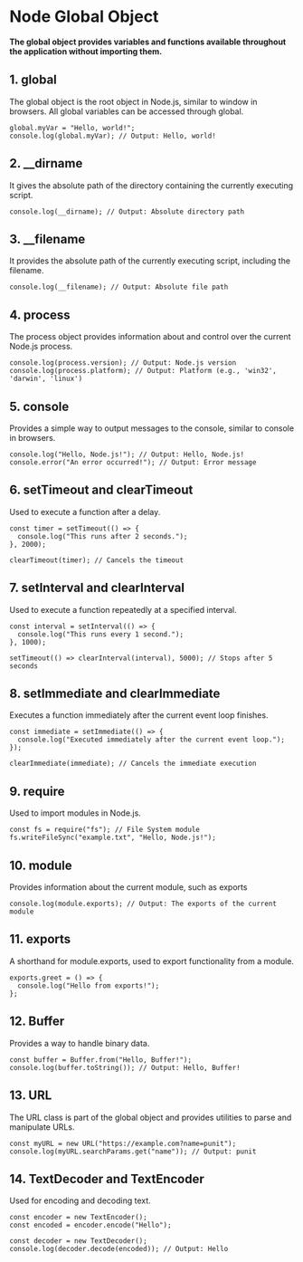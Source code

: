 # Node Global Object

 **The global object provides variables and functions available throughout the application without importing them.**

 ## 1. global

The global object is the root object in Node.js, similar to window in browsers. All global variables can be accessed through global.

```
global.myVar = "Hello, world!";
console.log(global.myVar); // Output: Hello, world!
```

## 2. __dirname

It gives the absolute path of the directory containing the currently executing script.

```
console.log(__dirname); // Output: Absolute directory path
```

## 3. __filename

It provides the absolute path of the currently executing script, including the filename.

```
console.log(__filename); // Output: Absolute file path
```

## 4. process

The process object provides information about and control over the current Node.js process.

```
console.log(process.version); // Output: Node.js version
console.log(process.platform); // Output: Platform (e.g., 'win32', 'darwin', 'linux')
```

## 5. console

Provides a simple way to output messages to the console, similar to console in browsers.

```
console.log("Hello, Node.js!"); // Output: Hello, Node.js!
console.error("An error occurred!"); // Output: Error message
```

## 6. setTimeout and clearTimeout

Used to execute a function after a delay.

```
const timer = setTimeout(() => {
  console.log("This runs after 2 seconds.");
}, 2000);

clearTimeout(timer); // Cancels the timeout
```

## 7. setInterval and clearInterval

Used to execute a function repeatedly at a specified interval.

```
const interval = setInterval(() => {
  console.log("This runs every 1 second.");
}, 1000);

setTimeout(() => clearInterval(interval), 5000); // Stops after 5 seconds
```

##   8. setImmediate and clearImmediate

Executes a function immediately after the current event loop finishes.

```
const immediate = setImmediate(() => {
  console.log("Executed immediately after the current event loop.");
});

clearImmediate(immediate); // Cancels the immediate execution
```

## 9. require

Used to import modules in Node.js.

```
const fs = require("fs"); // File System module
fs.writeFileSync("example.txt", "Hello, Node.js!");
```

## 10. module

Provides information about the current module, such as exports

```
console.log(module.exports); // Output: The exports of the current module
```

## 11. exports

A shorthand for module.exports, used to export functionality from a module.

```
exports.greet = () => {
  console.log("Hello from exports!");
};
```

## 12. Buffer

Provides a way to handle binary data.

```
const buffer = Buffer.from("Hello, Buffer!");
console.log(buffer.toString()); // Output: Hello, Buffer!
```

## 13. URL

The URL class is part of the global object and provides utilities to parse and manipulate URLs.

```
const myURL = new URL("https://example.com?name=punit");
console.log(myURL.searchParams.get("name")); // Output: punit
```

## 14. TextDecoder and TextEncoder

Used for encoding and decoding text.

```
const encoder = new TextEncoder();
const encoded = encoder.encode("Hello");

const decoder = new TextDecoder();
console.log(decoder.decode(encoded)); // Output: Hello
```














